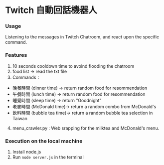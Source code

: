 # Twitch 自動回話機器人
### Usage
Listening to the messages in Twitch Chatroom, and react upon the specific command.

### Features
1. 10 seconds cooldown time to avoind flooding the chatroom
2. food list → read the txt file 
3. Commands：
  - 晚餐時間 (dinner time) → return random food for resommendation
  - 午餐時間 (lunch time) → return random food for resommendation
  - 睡覺時間 (sleep time) → return "Goodnight"
  - 老麥時間 (McDonald time)→ return a random combo from McDonald's
  - 飲料時間 (bubble tea time)→ return a random bubble tea selection in Taiwan
4. menu_crawler.py : Web srapping for the milktea and McDonald's menu.

### Execution on the local machine
1. Install node.js
2. Run `node server.js` in the terminal

